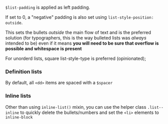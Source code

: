 `$list-padding` is applied as left padding. 

If set to 0, a "negative" padding is also set using `list-style-position: outside`. 

This sets the bullets *outside* the main flow of text and is the preferred solution (for typographers, this is the way bulleted lists was *always* intended to be) even if it means __you will need to be sure that overflow is possible and whitespace is present__

For unorderd lists, square list-style-type is preferred (opinionated);

 
### Definition lists

By default, all `<dd>` items are spaced with a `$spacer`

### Inline lists

Other than using `inline-list()` mixin, you can use the helper class `.list--inline` to quickly delete the bullets/numbers and set the `<li>` elements to `inline-block`
